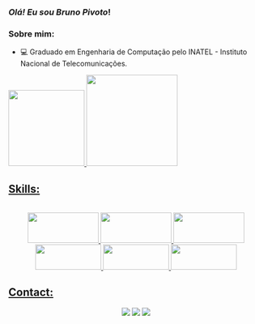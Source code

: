 ### *Olá! Eu sou Bruno Pivoto*!

 
### Sobre mim:

- 💻 Graduado em Engenharia de Computação pelo INATEL - Instituto Nacional de Telecomunicações.


<div>
  <a href="https://github.com/brunopivoto">
  <img height="150em" src="https://github-readme-stats.vercel.app/api?username=brunopivoto&show_icons=true&theme=github_dark&include_all_commits=true&count_private=true"/>
  <img height="180em" src="https://github-readme-stats.vercel.app/api/top-langs/?username=brunopivoto&layout=compact&langs_count=7&theme=github_dark"/>
</div>
  
  ## Skills:
<p align="center"><br>
  <img height="60" width="140" src="https://cdn.jsdelivr.net/gh/devicons/devicon/icons/flutter/flutter-original.svg" />
  <img height="60" width="140" src="https://cdn.jsdelivr.net/gh/devicons/devicon/icons/mysql/mysql-original-wordmark.svg" />
  <img height="60" width="140" src="https://cdn.jsdelivr.net/gh/devicons/devicon/icons/neo4j/neo4j-original-wordmark.svg" />
  <img height="50" width="130" src="https://cdn.jsdelivr.net/gh/devicons/devicon/icons/python/python-original-wordmark.svg">
  <img height="50" width="130" src="https://cdn.jsdelivr.net/gh/devicons/devicon/icons/react/react-original-wordmark.svg" />
  <img height="50" width="130" src="https://cdn.jsdelivr.net/gh/devicons/devicon/icons/vscode/vscode-original-wordmark.svg" />
</div>

  ## Contact:
<div align="center"> 
  <a href="https://t.me/brunopivoto" target="_blank"><img src="https://img.shields.io/badge/Telegram-2CA5E0?style=for-the-badge&logo=telegram&logoColor=white" target="_blank"></a>
  <a href="https://www.instagram.com/bruno_pivoto/" target="_blank"><img src="https://img.shields.io/badge/-Instagram-%23E4405F?style=for-the-badge&logo=instagram&logoColor=white" target="_blank"></a>
  <a href = "mailto:brunorangel@gec.inatel.br"><img src="https://img.shields.io/badge/-Outlook-%23333?style=for-the-badge&logo=gmail&logoColor=white" target="_blank"></a>
